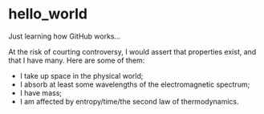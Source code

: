 # hello_world
Just learning how GitHub works...

At the risk of courting controversy, I would assert that properties exist, and that I have many. Here are some of them:
- I take up space in the physical world;
- I absorb at least some wavelengths of the electromagnetic spectrum;
- I have mass;
- I am affected by entropy/time/the second law of thermodynamics.
